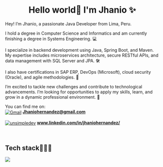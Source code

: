 <h1 align="center">Hello world👋  I'm Jhanio ✨ </h1> 

<!--Intro start-->

<p align="left">
Hey! I’m Jhanio, a passionate Java Developer from Lima, Peru.

I hold a degree in Computer Science and Informatics and am currently finishing a degree in Systems Engineering. 💻

I specialize in backend development using Java, Spring Boot, and Maven. My expertise includes microservices architecture, secure RESTful APIs, and data management with SQL Server and JPA. 🛠️

I also have certifications in SAP ERP, DevOps (Microsoft), cloud security (Oracle), and agile methodologies. 📜

I’m excited to tackle new challenges and contribute to technological advancements. I’m looking for opportunities to apply my skills, learn, and grow in a dynamic professional environment. 🚀

You can find me on:
<br>
<a href="[Jhaniohernandez@gmail.com](https://mail.google.com/mail/u/0/#inbox?compose=new)" target="blank"><img align="center" src="https://img.shields.io/badge/Gmail-D14836?style=for-the-badge&logo=gmail&logoColor=white" alt="Gmail"/></a>
**Jhaniohernandez@gmail.com**
<br>
<br>
<a href="[https://github.com/jhani](https://www.linkedin.com/in/jhaniohernandez/)o" target="blank"><img align="center" src="https://img.shields.io/badge/LinkedIn-0077B5?style=for-the-badge&logo=linkedin&logoColor=white" alt="unsimpledev"/></a>
**www.linkedin.com/in/jhaniohernandez/**

<!--Intro end-->
  </p>
<br>

<h2 >Tech stack👨🏻‍💻</h2>
<!--tech stack icons-->
<p align="left">
  <a href="https://skillicons.dev">
    <img src="https://skillicons.dev/icons?i=java,spring,py,django,fastapi,js,nodejs,mysql,react,git,github,docker,postman" />
  </a>
</p>
<br>
<!-------------------------->


